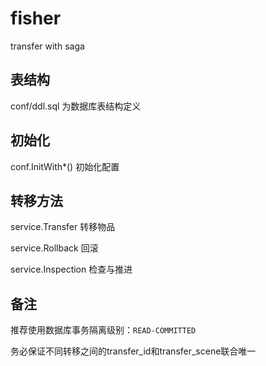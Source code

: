 # fisher

transfer with saga

## 表结构

conf/ddl.sql 为数据库表结构定义

## 初始化

conf.InitWith*() 初始化配置

## 转移方法

service.Transfer 转移物品

service.Rollback 回滚

service.Inspection 检查与推进

## 备注

推荐使用数据库事务隔离级别：`READ-COMMITTED`

务必保证不同转移之间的transfer_id和transfer_scene联合唯一
